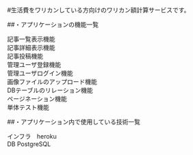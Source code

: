 #生活費をワリカンしている方向けのワリカン額計算サービスです。  
  
##・アプリケーションの機能一覧  
  
 記事一覧表示機能    
 記事詳細表示機能  
 記事投稿機能  
 管理ユーザ登録機能  
 管理ユーザログイン機能  
 画像ファイルのアップロード機能  
 DBテーブルのリレーション機能  
 ページネーション機能  
 単体テスト機能  
  
##・アプリケーション内で使用している技術一覧  
  
 インフラ　heroku  
 DB PostgreSQL
  